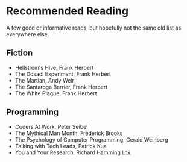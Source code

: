 # Recommended Reading

A few good or informative reads, but hopefully not the same old list as
everywhere else.

## Fiction

* Hellstrom's Hive, Frank Herbert
* The Dosadi Experiment, Frank Herbert
* The Martian, Andy Weir
* The Santaroga Barrier, Frank Herbert
* The White Plague, Frank Herbert


## Programming

* Coders At Work, Peter Seibel
* The Mythical Man Month, Frederick Brooks
* The Psychology of Computer Programming, Gerald Weinberg
* Talking with Tech Leads, Patrick Kua
* You and Your Research, Richard Hamming [link](http://www.cs.virginia.edu/~robins/YouAndYourResearch.pdf)

